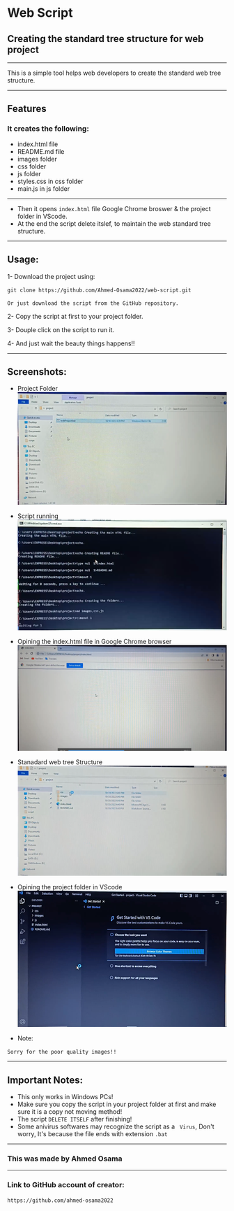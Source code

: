 # Web Script 
## Creating the standard tree structure for web project

---
This is a simple tool helps web developers to create the standard web tree structure.

---
## Features

### It creates the following:
- index.html file
- README.md file 
- images folder
- css folder
- js folder
- styles.css in css folder
- main.js in js folder
------ 
- Then it opens ```index.html``` file Google Chrome broswer & the project folder in VScode.
- At the end the script delete itslef, to maintain the web  standard tree structure.
---
## Usage:
1- Download the project using:
```
git clone https://github.com/Ahmed-Osama2022/web-script.git
```
```
Or just download the script from the GitHub repository.
```

2- Copy the script at first to your project folder.

3- Douple click on the script to run it.

4- And just wait the beauty things happens!!

---
## Screenshots:
- Project Folder
![Project Folder](./screenshots/1.png)
- Script running
![Script running](./screenshots/2.png)
- Opining the index.html file in Google Chrome browser
![Google Chrome](./screenshots/3.png)
- Stanadard web tree Structure
![tree Structure](./screenshots/4.png)
- Opining the project folder in VScode
![VScode](./screenshots/5.png)

- Note:
```
Sorry for the poor quality images!!
```
---
## Important Notes:
- This only works in Windows PCs!
- Make sure you copy the script in your project folder at first and make sure it is a copy not moving method!
- The script ```DELETE ITSELF``` after finishing!
- Some anivirus softwares may recognize the script as a ``` Virus```, Don't worry, It's because the file ends with extension ```.bat```

---

### This was made by Ahmed Osama
---
### Link to GitHub account of creator:

``` 
https://github.com/ahmed-osama2022
```

